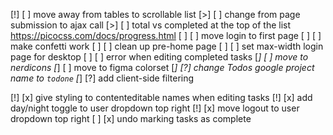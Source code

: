 [!] [ ] move away from tables to scrollable list
[>] [ ] change from page submission to ajax call
[>] [ ] total vs completed at the top of the list
    https://picocss.com/docs/progress.html
[ ] [ ] move login to first page
[ ] [ ] make confetti work
[ ] [ ] clean up pre-home page
[ ] [ ] set max-width login page for desktop
[ ] [ ] error when editing completed tasks
[*] [ ] move to nerdicons
[*] [ ] move to figma colorset
[*] [?] change Todos google project name to `todone`
[*] [?] add client-side filtering

[!] [x] give styling to contenteditable names when editing tasks
[!] [x] add day/night toggle to user dropdown top right
[!] [x] move logout to user dropdown top right
[ ] [x] undo marking tasks as complete